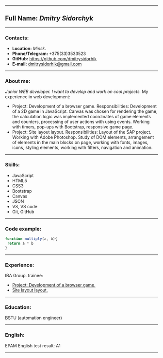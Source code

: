********* 

## **Full Name:** _Dmitry Sidorchyk_

********* 

### **Contacts:**
- **Location:** _Minsk_.
- **Phone/Telegram:** +375(33)3533523
- **GitHub:** https://github.com/dmitrysidorhik 
- **E-mail:** dmitrysidorhik@gmail.com

********* 

### **About me:**
_Junior WEB developer. I want to develop and work on cool projects._
My experience in web development:
- Project: Development of a browser game.
Responsibilities: Development of a 2D game in JavaScript.
Canvas was chosen for rendering the game, the calculation logic was implemented
coordinates of game elements and counters, processing of user actions with
using events. Working with timers, pop-ups with
Bootstrap, responsive game page.
- Project: Site layout layout.
Responsibilities: Layout of the SAP project. Working with Adobe Photoshop.
Study of DOM elements, arrangement of elements in the main blocks on
page, working with fonts, images, icons, styling
elements, working with filters, navigation and animation.

********* 

### **Skills:**
* JavaScript
* HTML5
* CSS3
* Bootstrap
* Canvas
* JSON
* VS, VS code
* Git, GitHub

********* 

### **Code example:**
```javascript
function multiply(a, b){
 return a * b
}
```

********* 

### **Experience:**
IBA Group. trainee:
- [Project: Development of a browser game.](https://github.com/dmitrysidorhik/Browser-game)
- [Site layout layout.](https://github.com/dmitrysidorhik/CSS-AXIT)

********* 

### **Education:**
BSTU (automation engineer)

********* 

### **English:**
EPAM English test result: A1

********* 